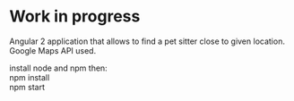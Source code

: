 # Work in progress

Angular 2 application that allows to find a pet sitter close to given location.<br>
Google Maps API used.<br>

install node and npm then:<br>
npm install<br>
npm start
